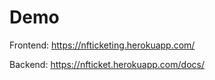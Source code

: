 # Demo

Frontend: https://nfticketing.herokuapp.com/

Backend: https://nfticket.herokuapp.com/docs/
